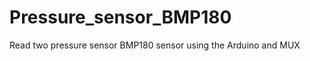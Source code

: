 Pressure_sensor_BMP180
======================

Read two pressure sensor BMP180 sensor using the Arduino and MUX
